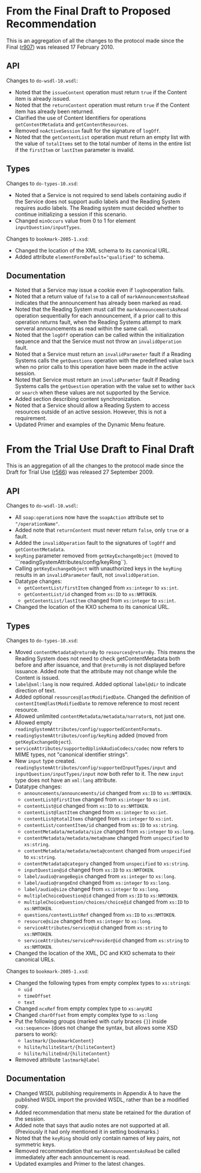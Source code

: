 # From the Final Draft to Proposed Recommendation #

This is an aggregation of all the changes to the protocol made since the Final ([r907](https://code.google.com/p/daisy-online-delivery/source/detail?r=907)) was released 17 February 2010.

## API ##

Changes to `do-wsdl-10.wsdl`:

  * Noted that the `issueContent` operation must return `true` if the Content item is already issued.
  * Noted that the `returnContent` operation must return `true` if the Content item has already been returned.
  * Clarified the use of Content Identifiers for operations `getContentMetadata` and  `getContentResources`.
  * Removed `noActiveSession` fault for the signature of `logOff`.
  * Noted that the `getContentList` operation must return an empty list with the value of `totalItems` set to the total number of items in the entire list if the `firstItem` or `lastItem` parameter is invalid.

## Types ##

Changes to `do-types-10.xsd`:

  * Noted that a Service is not required to send labels containing audio if the Service does not support audio labels and the Reading System requires audio labels. The Reading system must decided whether to continue initializing a session if this scenario.
  * Changed `minOccurs` value from 0 to 1 for element `inputQuestion/inputTypes`.

Changes to `bookmark-2005-1.xsd`:

  * Changed the location of the XML schema to its canonical URL.
  * Added attribute `elementFormDefault="qualified"` to schema.

## Documentation ##

  * Noted that a Service may issue a cookie even if `logOn`operation fails.
  * Noted that a return value of `false` to a call of `markAnnouncementsAsRead` indicates that the announcement has already been marked as read.
  * Noted that the Reading System must call the `markAnnouncementsAsRead` operation sequentially for each announcement, if a prior call to this operation returns fault, when the Reading Systems attempt to mark serveral announcements as read within the same call.
  * Noted that the `logOff` operation can be called within the initialization sequence and that the Service must not throw an `invalidOperation` fault.
  * Noted that a Service must return an `invalidParameter` fault if a Reading Systems calls the `getQuestions` operation with the predefined value `back` when no prior calls to this operation have been made in the active session.
  * Noted that Service must return an `invalidParamter` fault if  Reading Systems calls the `getQuestion` operation with the value set to wither `back` or `search` when these values are not supported by the Service.
  * Added section describing content synchronization.
  * Noted that a Service should allow a Reading System to access resources outside of an active session. However, this is not a requirement.
  * Updated Primer and examples of the Dynamic Menu feature.

# From the Trial Use Draft to Final Draft #

This is an aggregation of all the changes to the protocol made since the Draft for Trial Use ([r566](https://code.google.com/p/daisy-online-delivery/source/detail?r=566)) was released 27 September 2009.

## API ##

Changes to `do-wsdl-10.wsdl`:

  * All `soap:operation`s now have the `soapAction` attribute set to `"/operationName"`.
  * Added note that `returnContent` must never return `false`, only `true` or a fault.
  * Added the `invalidOperation` fault to the signatures of `logOff` and `getContentMetadata`.
  * `keyRing` parameter removed from `getKeyExchangeObject` (moved to ```readingSystemAttributes/config/keyRing``).
  * Calling `getKeyExchangeObject` with unauthorized keys in the `keyRing` results in an `invalidParameter` fault, not `invalidOperation`.
  * Datatype changes:
    * `getContentList/firstItem` changed from `xs:integer` to `xs:int`.
    * `getContentList/id` changed from `xs:ID` to `xs:NMTOKEN`.
    * `getContentList/lastItem` changed from `xs:integer` to `xs:int`.
  * Changed the location of the KXO schema to its canonical URL.

## Types ##

Changes to `do-types-10.xsd`:

  * Moved `contentMetadata@returnBy` to `resources@returnBy`. This means the Reading System does not need to check getContentMetadata both before and after issuance, and that `@returnBy` is not displayed before issuance. Added note that the attribute may not change while the Content is issued.
  * `label@xml:lang` is now required.  Added optional `label@dir` to indicate direction of text.
  * Added optional `resources@lastModifiedDate`.  Changed the definition of `contentItem@lastModifiedDate` to remove reference to most recent resource.
  * Allowed unlimited `contentMetadata/metadata/narrator`s, not just one.
  * Allowed empty `readingSystemAttributes/config/supportedContentFormats`.
  * `readingSystemAttributes/config/keyRing` added (moved from `getKeyExchangeObject`).
  * `serviceAttributes/supportedUplinkAudioCodecs/codec` now refers to MIME types, not "canonical identifier strings".
  * New `input` type created. `readingSystemAttributes/config/supportedInputTypes/input` and `inputQuestion/inputTypes/input` now both refer to it.  The new `input` type does not have an `xml:lang` attribute.
  * Datatype changes:
    * `announcements/announcements/id` changed from `xs:ID` to `xs:NMTOKEN`.
    * `contentList@firstItem` changed from `xs:integer` to `xs:int`.
    * `contentList@id` changed from `xs:ID` to `xs:NMTOKEN`.
    * `contentList@lastItem` changed from `xs:integer` to `xs:int`.
    * `contentList@totalItems` changed from `xs:integer` to `xs:int`.
    * `contentList/contentItem/id` changed from `xs:ID` to `xs:string`.
    * `contentMetadata/metadata/size` changed from `xs:integer` to `xs:long`.
    * `contentMetadata/metadata/meta@name` changed from `unspecified` to `xs:string`.
    * `contentMetadata/metadata/meta@content` changed from `unspecified` to `xs:string`.
    * `contentMetadata@category` changed from `unspecified` to `xs:string`.
    * `inputQuestion@id` changed from `xs:ID` to `xs:NMTOKEN`.
    * `label/audio@rangeBegin` changed from `xs:integer` to `xs:long`.
    * `label/audio@rangeEnd` changed from `xs:integer` to `xs:long`.
    * `label/audio@size` changed from `xs:integer` to `xs:long`.
    * `multipleChoiceQuestion@id` changed from `xs:ID` to `xs:NMTOKEN`.
    * `multipleChoiceQuestion/choices/choice@id` changed from `xs:ID` to `xs:NMTOKEN`.
    * `questions/contentListRef` changed from `xs:ID` to `xs:NMTOKEN`.
    * `resource@size` changed from `xs:integer` to `xs:long`.
    * `serviceAttributes/service@id` changed from `xs:string` to `xs:NMTOKEN`.
    * `serviceAttributes/serviceProvider@id` changed from `xs:string` to `xs:NMTOKEN`.
  * Changed the location of the XML, DC and KXO schemata to their canonical URLs.

Changes to `bookmark-2005-1.xsd`:

  * Changed the following types from empty complex types to `xs:string`s:
    * `uid`
    * `timeOffset`
    * `text`
  * Changed `ncxRef` from empty complex type to `xs:anyURI`
  * Changed `charOffset` from empty complex type to `xs:long`
  * Put the following groups (marked with curly braces `{}`) inside `<xs:sequence>` (does not change the syntax, but allows some XSD parsers to work):
    * `lastmark/{bookmarkContent}`
    * `hilite/hiliteStart/{hiliteContent}`
    * `hilite/hiliteEnd/{hiliteContent}`
  * Removed attribute `lastmark@label`

## Documentation ##

  * Changed WSDL publishing requirements in Appendix A to have the published WSDL import the provided WSDL, rather than be a modified copy.
  * Added recommendation that menu state be retained for the duration of the session.
  * Added note that says that audio notes are not supported at all.  (Previously it had only mentioned it in setting bookmarks.)
  * Noted that the `keyRing` should only contain names of key pairs, not symmetric keys.
  * Removed recommendation that `markAnnouncementsAsRead` be called immediately after each announcement is read.
  * Updated examples and Primer to the latest changes.